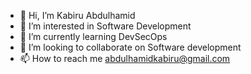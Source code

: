 - 👋 Hi, I’m Kabiru Abdulhamid
- 👀 I’m interested in Software Development
- 🌱 I’m currently learning DevSecOps
- 💞️ I’m looking to collaborate on Software development 
- 📫 How to reach me abdulhamidkabiru@gmail.com

<!---
iAmKabiru/iAmKabiru is a ✨ special ✨ repository because its `README.md` (this file) appears on your GitHub profile.
You can click the Preview link to take a look at your changes.
--->
